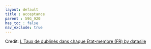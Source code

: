 ```yaml
---
layout: default
title : acceptance
parent : 59G_920
has_toc : false
nav_exclude: true
--- 
```


<div id="observablehq-Titre-88a74a7c"></div>
<div id="observablehq-Intro-88a74a7c"></div>
<div id="observablehq-VISU-88a74a7c"></div>
<div id="observablehq-graph-88a74a7c"></div>
<div id="observablehq-viewof-origines-88a74a7c"></div>
<div id="observablehq-graph1-88a74a7c"></div>
<div id="observablehq-map-88a74a7c"></div>
<div id="observablehq-viewof-annee_min2-88a74a7c"></div>
<div id="observablehq-map1-88a74a7c"></div>
<div id="observablehq-Attention-88a74a7c"></div>
<div id="observablehq-Comment-88a74a7c"></div>
<div id="observablehq-Summ-88a74a7c"></div>
<p>Credit: <a href="https://observablehq.com/d/dc651ec630d48c20">I. Taux de dublinés dans chaque Etat-membre (FR) by datasile</a></p>

<link rel="stylesheet" href="https://cdn.jsdelivr.net/npm/@observablehq/inspector@5/dist/inspector.css">
<script type="module">
import {Runtime, Inspector} from "https://cdn.jsdelivr.net/npm/@observablehq/runtime@5/dist/runtime.js";
import define from "https://api.observablehq.com/d/dc651ec630d48c20.js?v=4";
new Runtime().module(define, name => {
  if (name === "Titre") return new Inspector(document.querySelector("#observablehq-Titre-88a74a7c"));
  if (name === "Intro") return new Inspector(document.querySelector("#observablehq-Intro-88a74a7c"));
  if (name === "VISU") return new Inspector(document.querySelector("#observablehq-VISU-88a74a7c"));
  if (name === "graph") return new Inspector(document.querySelector("#observablehq-graph-88a74a7c"));
  if (name === "viewof origines") return new Inspector(document.querySelector("#observablehq-viewof-origines-88a74a7c"));
  if (name === "graph1") return new Inspector(document.querySelector("#observablehq-graph1-88a74a7c"));
  if (name === "map") return new Inspector(document.querySelector("#observablehq-map-88a74a7c"));
  if (name === "viewof annee_min2") return new Inspector(document.querySelector("#observablehq-viewof-annee_min2-88a74a7c"));
  if (name === "map1") return new Inspector(document.querySelector("#observablehq-map1-88a74a7c"));
  if (name === "Attention") return new Inspector(document.querySelector("#observablehq-Attention-88a74a7c"));
  if (name === "Comment") return new Inspector(document.querySelector("#observablehq-Comment-88a74a7c"));
  if (name === "Summ") return new Inspector(document.querySelector("#observablehq-Summ-88a74a7c"));
  return ["maxY","yMax","tauxDublines"].includes(name);
});
</script>
